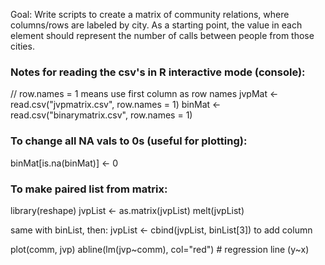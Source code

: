 Goal: 
Write scripts to create a matrix of community relations, where columns/rows are labeled by city. As a starting point, the value in each element should represent the number of calls between people from those cities.



### Notes for reading the csv's in R interactive mode (console):

// row.names = 1 means use first column as row names
jvpMat <- read.csv("jvpmatrix.csv", row.names = 1)
binMat <- read.csv("binarymatrix.csv", row.names = 1)

### To change all NA vals to 0s (useful for plotting):
binMat[is.na(binMat)] <- 0


### To make paired list from matrix:
library(reshape)
jvpList <- as.matrix(jvpList)
melt(jvpList)

same with binList, then:
jvpList <- cbind(jvpList, binList[3])
to add column


plot(comm, jvp)
abline(lm(jvp~comm), col="red") # regression line (y~x)
